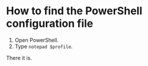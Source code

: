 # How to find the PowerShell configuration file

1. Open PowerShell.
2. Type `notepad $profile`.

There it is.